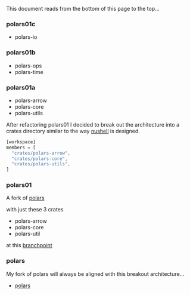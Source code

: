 
This document reads from the bottom of this page to the top...

### polars01c

* polars-io

### polars01b

* polars-ops
* polars-time

### polars01a

* polars-arrow
* polars-core
* polars-utils

After refactoring polars01 I decided to break out the architecture into
a crates directory similar to the way
[nushell](https://github.com/nushell/nushell) 
is designed.

```rust
[workspace]
members = [
  "crates/polars-arrow",
  "crates/polars-core",
  "crates/polars-utils",
]
```

### polars01

A fork of
[polars](https://github.com/pola-rs/polars)

with just these 3 crates

* polars-arrow
* polars-core
* polars-util

at this
[branchpoint](https://github.com/pola-rs/polars/commit/eb42b99d82ed2a64e2817381b54491e0cb0fcf3b)

### polars

My fork of polars will always be aligned with this breakout architecture...

* [polars](https://github.com/stormasm/polars)
